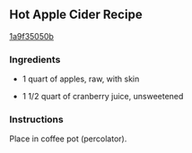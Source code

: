 ## Hot Apple Cider Recipe

[1a9f35050b](http://cookeatshare.com/recipes/hot-apple-cider-1945)

### Ingredients

 - 1 quart of apples, raw, with skin

 - 1 1/2 quart of cranberry juice, unsweetened

### Instructions

Place in coffee pot (percolator).